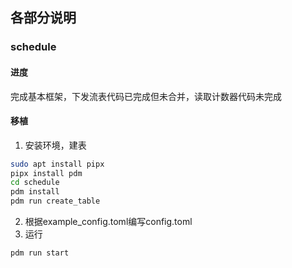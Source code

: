 ## 各部分说明
### schedule
#### 进度
完成基本框架，下发流表代码已完成但未合并，读取计数器代码未完成
#### 移植
1. 安装环境，建表
```bash
sudo apt install pipx
pipx install pdm
cd schedule
pdm install
pdm run create_table
```
2. 根据example_config.toml编写config.toml
3. 运行
```bash
pdm run start
```
